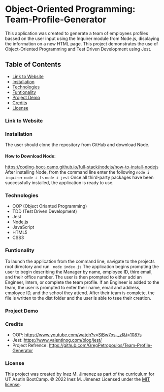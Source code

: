 # Object-Oriented Programming: Team-Profile-Generator

This application was created to generate a team of employees profiles bassed on the user input using the Inquirer module from Node.js, displaying the information on a new HTML page. This project demonstrates the use of Object-Oriented Programming and Test Driven Development using Jest.

## Table of Contents 

* [Link to Website](#Link-to-Website)
* [Installation](#Installation)
* [Technologies](#Technologies)
* [Funtionality](#Funtionality)
* [Project Demo](#Project-Demo)
* [Credits](#Credits)
* [License](#License)

### Link to Website

### Installation
The user should clone the repository from GitHub and download Node. 
#### How to Download Node: 
https://coding-boot-camp.github.io/full-stack/nodejs/how-to-install-nodejs
After installing Node, from the command line enter the following ```node i inquirer``` ```node i fs``` ```node i jest```
Once all third-party packages have been successfully installed, the application is ready to use. 

### Technologies

* OOP (Object Orianted Programming)
* TDD (Test Driven Development)
* Jest
* Node.js
* JavaScript
* HTML5
* CSS3

### Funtionality 
To launch the application from the command line, navigate to the projects root directory and run ``` node index.js```
The application begins prompting the user to begin describing the Manager by name, employee ID, thire email, and their office number. The user is then prompted to either add an Engineer, Intern, or complete the team profile. If an Engineer is added to the team, the user is prompted to enter their name, email and address, employee ID, and the school they attend. After their team is complete, the file is written to the dist folder and the user is able to tsee their creation. 

### Project Demo

### Credits
* OOP: https://www.youtube.com/watch?v=SiBw7os-_zI&t=1087s
* Jest: https://www.valentinog.com/blog/jest/
* Project Refrence: https://github.com/GregPetropoulos/Team-Profile-Generator

### License 
This project was created by Inez M. Jimenez as part of the curriculum for UT Asutin BootCamp.
© 2022 Inez M. Jimenez
Licensed under the [MIT license](https://opensource.org/licenses/MIT).